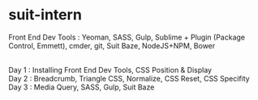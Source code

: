 # suit-intern

Front End Dev Tools :
Yeoman, SASS, Gulp, Sublime + Plugin (Package Control, Emmett), cmder, git, Suit Baze, NodeJS+NPM, Bower

<br>
Day 1 : Installing Front End Dev Tools, CSS Position & Display
<br>
Day 2 : Breadcrumb, Triangle CSS, Normalize, CSS Reset, CSS Specifity
<br>
Day 3 : Media Query, SASS, Gulp, Suit Baze
